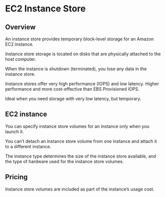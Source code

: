 # EC2 Instance Store

## Overview

An instance store provides temporary block-level storage for an Amazon EC2 instance.

Instance store storage is located on disks that are physically attached to the host computer.

When the instance is shutdown (terminated), you lose any data in the instance store.

Instance stores offer very high performance (IOPS) and low latency. Higher performance and more cost-effective than EBS Provisioned IOPS.

Ideal when you need storage with very low latency, but temporary. 


## EC2 instance

You can specify instance store volumes for an instance only when you launch it.

You can’t detach an instance store volume from one instance and attach it to a different instance.

The instance type determines the size of the instance store available, and the type of hardware used for the instance store volumes.


## Pricing

Instance store volumes are included as part of the instance’s usage cost.

